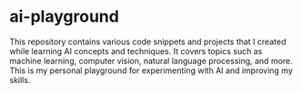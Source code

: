# ai-playground
This repository contains various code snippets and projects that I created while learning AI concepts and techniques. It covers topics such as machine learning, computer vision, natural language processing, and more. This is my personal playground for experimenting with AI and improving my skills.
